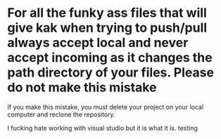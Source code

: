 # For all the funky ass files that will give kak when trying to push/pull always accept local and never accept incoming as it changes the path directory of your files. Please do not make this mistake 
If you make this mistake, you must delete your project on your local computer and reclone the repository. 

I fucking hate working with visual studio but it is what it is.
testing
